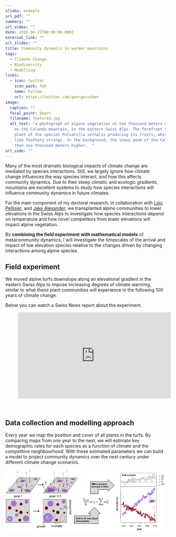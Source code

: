 ```yaml
---
slides: example
url_pdf: ""
summary: ""
url_video: ""
date: 2016-04-27T00:00:00.000Z
external_link: ""
url_slides: ""
title: Community dynamics in warmer mountains
tags:
  - Climate Change
  - Biodiversity
  - Modelling
links:
  - icon: twitter
    icon_pack: fab
    name: Follow
    url: https://twitter.com/georgecushen
image:
  caption: ""
  focal_point: Smart
  filename: featured.jpg
  alt_text: "a photograph of alpine vegetation at two thousand meters of elevation
    on the Calanda mountain, in the eastern Swiss Alps. The forefront shows a
    plant of the species Pulsatilla vernalis producing its fruits, which look
    like feathery strings. In the background, the snowy peak of the Calanda more
    than one thousand meters higher.  "
url_code: ""
---
```

Many of the most dramatic biological impacts of climate change are mediated by species interactions. Still, we largely ignore how climate change influences the way species interact, and how this affects community dynamics. Due to their steep climatic and ecologic gradients, mountains are excellent systems to study how species interactions will influence community dynamics in future climates. 

For the main component of my doctoral research, in collaboration with [Loic Pellisier](http://www.landecology.ethz.ch/the-group/people/loic-pellissier.html), and [Jake Alexander](https://alexanderecology.weebly.com/), we transplanted alpine communities to lower elevations in the Swiss Alps to investigate how species interactions depend on temperature and how novel competitors from lower elevations will impact alpine vegetation. 

By **combining the field experiment with mathematical models** of metacommunity dynamics, I will investigate the timescales of the arrival and impact of low elevation species relative to the changes driven by changing interactions among alpine species. 

## Field experiment

We moved alpine turfs downslope along an elevational gradient in the eastern Swiss Alps to impose increasing degrees of climate warming, similar to what these plant communities will experience in the following 100 years of climate change.

Below you can watch a Swiss News report about the experiment. 

<!-- blank line -->

<figure class="video_container">
  <iframe src="https://www.youtube.com/embed/-aKZhiICIRY" frameborder="0" allowfullscreen="true" width="480" height="270"> </iframe>
</figure>
<!-- blank line --> <br>

## Data collection and modelling approach

Every year we map the position and cover of all plants in the turfs. By comparing maps from one year to the next, we will estimate key demographic rates for each species as a function of climate and the competitive neighbourhood. With these estimated parameters we can build a model to project community dynamics over the next century under different climate change scenarios.

![vegetation sampling and demographic modelling approach ](modelling-siwa.png)